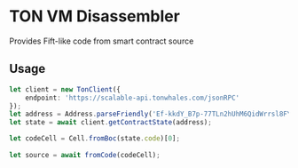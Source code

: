 # TON VM Disassembler
Provides Fift-like code from smart contract source
## Usage
```typescript
let client = new TonClient({
    endpoint: 'https://scalable-api.tonwhales.com/jsonRPC'
});
let address = Address.parseFriendly('Ef-kkdY_B7p-77TLn2hUhM6QidWrrsl8FYWCIvBMpZKprKDH').address;
let state = await client.getContractState(address);

let codeCell = Cell.fromBoc(state.code)[0];
    
let source = await fromCode(codeCell);
```
